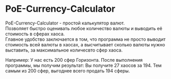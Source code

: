 # PoE-Currency-Calculator  
PoE-Currency-Calculator - простой калькулятор валют.  
Позволяет быстро оценивать любое количество валюты и выводить её стоимость в сферах хаоса.  
Главное удобство заключается в том, что программа не просто выводит стоимость всей валюты в хаосах, а высчитывает сколько валюты нужно выставить, за максимальное количесвто сфер хаоса.  
  
Например: У нас есть 200 сфер Горизонта. После выполнения программы, мы получим результат: Вы получите 27 хаосов за 194. Тем самым из 200 сфер, выгоднее всего продать 194 сферы.  
